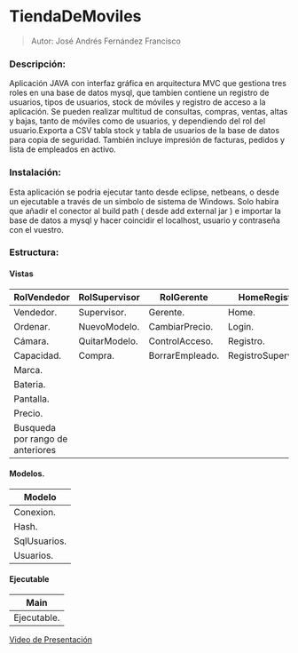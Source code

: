 # TiendaDeMoviles

> Autor: José Andrés Fernández Francisco

### Descripción:


Aplicación  JAVA con interfaz gráfica en arquitectura MVC que gestiona tres roles en una base de datos mysql, que tambien contiene un registro de usuarios, tipos de usuarios, stock de móviles y registro de acceso a la aplicación. Se pueden realizar multitud de consultas, compras, ventas, altas y bajas, tanto de móviles como de usuarios, y dependiendo del rol del usuario.Exporta a CSV tabla stock y tabla de usuarios de la base de datos para copia de seguridad. También incluye  impresión de facturas, pedidos y lista de empleados en activo.

### Instalación:
Esta aplicación  se podria ejecutar tanto desde eclipse, netbeans, o desde un ejecutable a través de un simbolo de sistema de Windows. Solo habira que añadir el conector al build path ( desde add external jar ) e importar la base de datos a mysql y hacer coincidir el localhost, usuario y contraseña con el vuestro.


### Estructura:
#### Vistas

|RolVendedor| RolSupervisor|RolGerente|HomeRegistro|Imágenes|
| ------------- | ------------- |------------- |------------- |------------- |
| Vendedor.  | Supervisor.  | Gerente.| Home. | Iconos. |
| Ordenar.  | NuevoModelo. | CambiarPrecio.| Login. |
| Cámara.  |  QuitarModelo.  | ControlAcceso.| Registro. |
| Capacidad.  | Compra.  | BorrarEmpleado.| RegistroSupervisor. |
| Marca.  |
| Bateria.  |
| Pantalla. |
| Precio.  |
| Busqueda por rango de anteriores  |

 #### Modelos.
| Modelo |
| ------------- |
| Conexion.|
| Hash.|
| SqlUsuarios.|
| Usuarios.|

 #### Ejecutable

| Main|
| ------------- |
| Ejecutable.|


[Video de Presentación](https://youtu.be/rCcbHJaWe3I)
